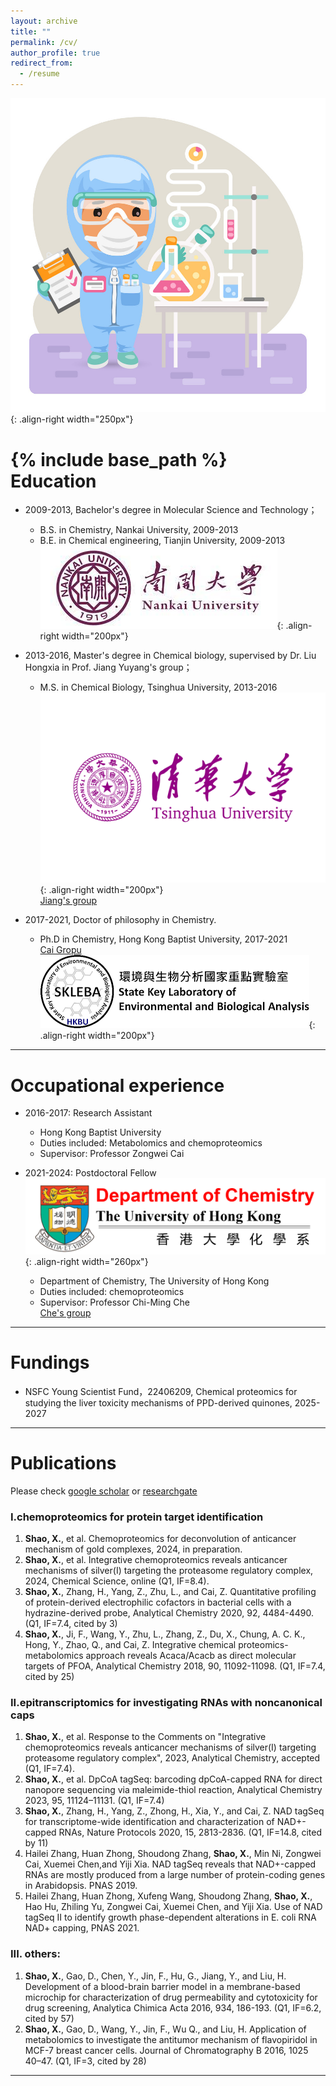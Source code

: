 ```yaml
---
layout: archive
title: ""
permalink: /cv/
author_profile: true
redirect_from:
  - /resume
---
```

![chemist](/images/chemist.png){: .align-right width="250px"}  

{% include base_path %}  
Education
======

* 2009-2013, Bachelor's degree in Molecular Science and Technology；  
  *   B.S. in Chemistry, Nankai University, 2009-2013
  *   B.E. in Chemical engineering, Tianjin University, 2009-2013
![NKU](/images/NKU.png){: .align-right width="200px"}   
 
* 2013-2016, Master's degree in Chemical biology, supervised by Dr. Liu Hongxia in Prof. Jiang Yuyang's group；  
  *   M.S. in Chemical Biology, Tsinghua University, 2013-2016
![THU](/images/THU.png){: .align-right width="200px"}   
[Jiang's group](https://sklco.pkusz.edu.cn/info/1030/1048.htm)
   
* 2017-2021, Doctor of philosophy in Chemistry.    
  *   Ph.D in Chemistry, Hong Kong Baptist University, 2017-2021  
    [Cai Gropu](http://skleba.hkbu.edu.hk/en/home/)  
    ![SKLEBA](/images/skleba.png){: .align-right width="200px"}    

---

Occupational experience 
======
* 2016-2017: Research Assistant
  * Hong Kong Baptist University
  * Duties included: Metabolomics and chemoproteomics
  * Supervisor: Professor Zongwei Cai  

* 2021-2024: Postdoctoral Fellow  
    ![HKU](/images/HKU.png){: .align-right width="260px"}
  * Department of Chemistry, The University of Hong Kong
  * Duties included: chemoproteomics
  * Supervisor: Professor Chi-Ming Che  
    [Che's group](https://cmche-hku.weebly.com/)  

---

Fundings
======
* NSFC Young Scientist Fund，22406209, Chemical proteomics for studying the liver toxicity mechanisms of PPD-derived quinones, 2025-2027

---

Publications
======
Please check [google scholar](https://scholar.google.com/citations?user=TyNXq_sAAAAJ&hl=en) or [researchgate](https://www.researchgate.net/profile/Xiaojian-Shao-2/research)

### I.chemoproteomics for protein target identification ###
1.	__Shao, X.__, et al. Chemoproteomics for deconvolution of anticancer mechanism of gold complexes, 2024, in preparation.
2.	__Shao, X.__, et al. Integrative chemoproteomics reveals anticancer mechanisms of silver(I) targeting the proteasome regulatory complex, 2024, Chemical Science, online (Q1, IF=8.4).
3.	__Shao, X.__, Zhang, H., Yang, Z., Zhu, L., and Cai, Z. Quantitative profiling of protein-derived electrophilic cofactors in bacterial cells with a hydrazine-derived probe, Analytical Chemistry 2020, 92, 4484-4490. (Q1, IF=7.4, cited by 3)  
4.	__Shao, X.__, Ji, F., Wang, Y., Zhu, L., Zhang, Z., Du, X., Chung, A. C. K., Hong, Y., Zhao, Q., and Cai, Z. Integrative chemical proteomics-metabolomics approach reveals Acaca/Acacb as direct molecular targets of PFOA, Analytical Chemistry 2018, 90, 11092-11098. (Q1, IF=7.4, cited by 25)

### II.epitranscriptomics for investigating RNAs with noncanonical caps ###
1.	__Shao, X.__, et al. Response to the Comments on "Integrative chemoproteomics reveals anticancer mechanisms of silver(I) targeting proteasome regulatory complex", 2023, Analytical Chemistry, accepted (Q1, IF=7.4).  
2.	__Shao, X.__, et al. DpCoA tagSeq: barcoding dpCoA-capped RNA for direct nanopore sequencing via maleimide-thiol reaction, Analytical Chemistry 2023, 95, 11124–11131. (Q1, IF=7.4) 
3.  __Shao, X.__, Zhang, H., Yang, Z., Zhong, H., Xia, Y., and Cai, Z. NAD tagSeq for transcriptome-wide identification and characterization of NAD+-capped RNAs, Nature Protocols 2020, 15, 2813-2836. (Q1, IF=14.8, cited by 11)
4.  Hailei Zhang, Huan Zhong, Shoudong Zhang, __Shao, X.__, Min Ni, Zongwei Cai, Xuemei Chen,and Yiji Xia. NAD tagSeq reveals that NAD+-capped RNAs are mostly produced from a large number of protein-coding genes in Arabidopsis. PNAS 2019.
5.  Hailei Zhang, Huan Zhong, Xufeng Wang, Shoudong Zhang, __Shao, X.__, Hao Hu, Zhiling Yu, Zongwei Cai, Xuemei Chen, and Yiji Xia. Use of NAD tagSeq II to identify growth phase-dependent alterations in E. coli RNA NAD+ capping, PNAS 2021.

### III. others: ###
1.	__Shao, X.__, Gao, D., Chen, Y., Jin, F., Hu, G., Jiang, Y., and Liu, H. Development of a blood-brain barrier model in a membrane-based microchip for characterization of drug permeability and cytotoxicity for drug screening, Analytica Chimica Acta 2016, 934, 186-193. (Q1, IF=6.2, cited by 57)  
2.	__Shao, X.__, Gao, D., Wang, Y., Jin, F., Wu Q., and Liu, H. Application of metabolomics to investigate the antitumor mechanism of flavopiridol in MCF-7 breast cancer cells. Journal of Chromatography B 2016, 1025 40–47. (Q1, IF=3, cited by 28)  

---
